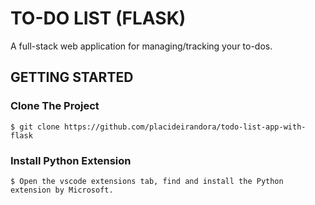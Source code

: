 # TO-DO LIST (FLASK)
A full-stack web application for managing/tracking your to-dos.

## GETTING STARTED

### Clone The Project

```
$ git clone https://github.com/placideirandora/todo-list-app-with-flask
```

### Install Python Extension

```
$ Open the vscode extensions tab, find and install the Python extension by Microsoft. 
```
